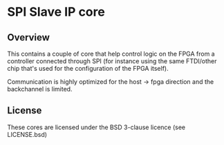 SPI Slave IP core
=================

Overview
--------

This contains a couple of core that help control logic on the FPGA
from a controller connected through SPI (for instance using the same
FTDI/other chip that's used for the configuration of the FPGA itself).

Communication is highly optimized for the host -> fpga direction and
the backchannel is limited.


License
-------

These cores are licensed under the BSD 3-clause licence (see LICENSE.bsd)
